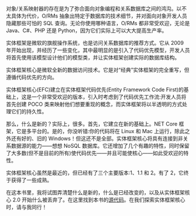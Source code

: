 对象/关系映射器的存在是为了弥合面向对象编程和关系数据库之间的鸿沟。以不太具体为代价，O/RMs 抽象出特定于数据库的技术细节，并对面向对象开发人员隐藏那些可怕的 SQL 查询。无论你使用哪种语言，O/RMs 都非常受欢迎，无论是 Java、C#、PHP 还是 Python，因为它们实际上可以大大提高生产率。

实体框架是微软的旗舰操作系统，也是访问关系数据库的推荐方式。它从 2009 年开始出现，并经历了一些变化，其中最明显的是引入了代码优先模型，开发人员将首先使用该模型设计他们的模型类，并让实体框架创建实际的数据库结构。

实体框架核心是微软全新的数据访问技术。它是对“经典”实体框架的完全重写，但遵循代码优先的方向。

实体框架核心(EFC)建立在实体框架代码优先(Entity Framework Code First)的基础上，这是一个非常受欢迎的版本，引入时考虑到了代码优先工作流:开发人员将首先创建 POCO 类来映射他们想要重现的概念，而实体框架将以半透明的方式处理它们的持久性。

那么，什么是新的？实际上，很多。首先，它建立在新的基础上。NET Core 框架，它是多平台的。是的，你没听错:你的代码将在 Linux 和 Mac 上运行，除此之外还有好的、旧的 Windows！但这还不是全部。实体框架核心将具有连接到非关系数据源的能力——想想 NoSQL 数据库。它还增加了几个有趣的特性，同时保留了大多数(但不是目前的所有)使代码优先——并且可能使核心——如此受欢迎的特性。

实体框架核心虽然是最近的，但已经有了三个主要版本:1、1.1 和 2。有了 2，它终于获得了一些成熟。

在这本书里，我将试图弄清楚什么是新的，什么是已经改变的，以及从实体框架核心 2.0 开始什么被丢弃了。在这里找到本书的[源代码](https://bitbucket.org/syncfusiontech/entity-framework-core-succinctly/src/85d4702229c083c290800f147d447cd5f1bbd0d2?at=master)。在我们探索实体框架核心时，请与我同行！